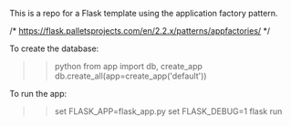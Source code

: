 This is a repo for a Flask template using the application factory pattern.

/*
https://flask.palletsprojects.com/en/2.2.x/patterns/appfactories/
*/

To create the database:

>> python
>> from app import db, create_app
>> db.create_all(app=create_app('default'))

To run the app:

>> set FLASK_APP=flask_app.py
>> set FLASK_DEBUG=1
>> flask run

